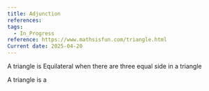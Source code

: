 ```yaml
---
title: Adjunction
references: 
tags:
  - In_Progress
reference: https://www.mathsisfun.com/triangle.html
Current date: 2025-04-20
---
```

A  triangle is Equilateral  when there are three equal side in a triangle 

A triangle is a